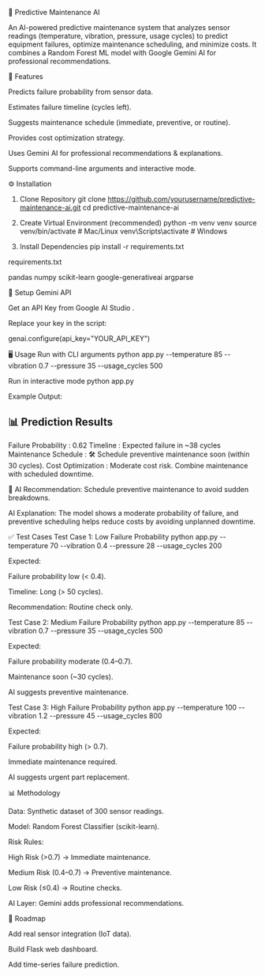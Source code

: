 🔧 Predictive Maintenance AI

An AI-powered predictive maintenance system that analyzes sensor readings (temperature, vibration, pressure, usage cycles) to predict equipment failures, optimize maintenance scheduling, and minimize costs.
It combines a Random Forest ML model with Google Gemini AI for professional recommendations.

🚀 Features

Predicts failure probability from sensor data.

Estimates failure timeline (cycles left).

Suggests maintenance schedule (immediate, preventive, or routine).

Provides cost optimization strategy.

Uses Gemini AI for professional recommendations & explanations.

Supports command-line arguments and interactive mode.

⚙️ Installation
1. Clone Repository
git clone https://github.com/yourusername/predictive-maintenance-ai.git
cd predictive-maintenance-ai

2. Create Virtual Environment (recommended)
python -m venv venv
source venv/bin/activate   # Mac/Linux
venv\Scripts\activate      # Windows

3. Install Dependencies
pip install -r requirements.txt


requirements.txt

pandas
numpy
scikit-learn
google-generativeai
argparse

🔑 Setup Gemini API

Get an API Key from Google AI Studio
.

Replace your key in the script:

genai.configure(api_key="YOUR_API_KEY")

🖥️ Usage
Run with CLI arguments
python app.py --temperature 85 --vibration 0.7 --pressure 35 --usage_cycles 500

Run in interactive mode
python app.py


Example Output:

📊 Prediction Results
----------------------------------------
Failure Probability   : 0.62
Timeline              : Expected failure in ~38 cycles
Maintenance Schedule  : 🛠️ Schedule preventive maintenance soon (within 30 cycles).
Cost Optimization     : Moderate cost risk. Combine maintenance with scheduled downtime.

🤖 AI Recommendation:
Schedule preventive maintenance to avoid sudden breakdowns.

AI Explanation:
The model shows a moderate probability of failure, and preventive scheduling helps reduce costs by avoiding unplanned downtime.

✅ Test Cases
Test Case 1: Low Failure Probability
python app.py --temperature 70 --vibration 0.4 --pressure 28 --usage_cycles 200


Expected:

Failure probability low (< 0.4).

Timeline: Long (> 50 cycles).

Recommendation: Routine check only.

Test Case 2: Medium Failure Probability
python app.py --temperature 85 --vibration 0.7 --pressure 35 --usage_cycles 500


Expected:

Failure probability moderate (0.4–0.7).

Maintenance soon (~30 cycles).

AI suggests preventive maintenance.

Test Case 3: High Failure Probability
python app.py --temperature 100 --vibration 1.2 --pressure 45 --usage_cycles 800


Expected:

Failure probability high (> 0.7).

Immediate maintenance required.

AI suggests urgent part replacement.

📊 Methodology

Data: Synthetic dataset of 300 sensor readings.

Model: Random Forest Classifier (scikit-learn).

Risk Rules:

High Risk (>0.7) → Immediate maintenance.

Medium Risk (0.4–0.7) → Preventive maintenance.

Low Risk (≤0.4) → Routine checks.

AI Layer: Gemini adds professional recommendations.

📌 Roadmap

 Add real sensor integration (IoT data).

 Build Flask web dashboard.

 Add time-series failure prediction.